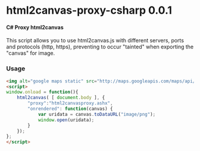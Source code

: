 html2canvas-proxy-csharp 0.0.1
=====================

#### C# Proxy html2canvas ####

This script allows you to use html2canvas.js with different servers, ports and protocols (http, https), preventing to occur "tainted" when exporting the "canvas" for image.

### Usage ###

```html
<img alt="google maps static" src="http://maps.googleapis.com/maps/api/staticmap?center=40.714728,-73.998672&zoom=12&size=400x400&maptype=roadmap&sensor=false">
<script>
window.onload = function(){
	html2canvas( [ document.body ], {
		"proxy":"html2canvasproxy.ashx",
		"onrendered": function(canvas) {
			var uridata = canvas.toDataURL("image/png");
			window.open(uridata);
		}
	});
};
</script>
```
